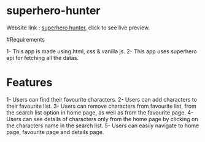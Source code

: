 # superhero-hunter

Website link : [superhero hunter](https://pratik-coder-9.github.io/superhero-hunter/index.html), click to see live preview.

#Requirements

1- This app is made using html, css & vanilla js.
2- This app uses superhero api for fetching all the datas.

# Features

1- Users can find their favourite characters.
2- Users can add characters to their favourite list.
3- Users can remove characters from favourite list, from the search list option in home page, as well as from the favourite page.
4- Users can see details of characters only from the home page by clicking on the characters name in the search list.
5- Users can easily navigate to home page, favourite page and details page.
